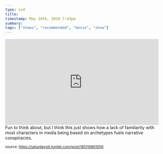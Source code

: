```yaml
---
type: vid
title: 
timestamp: May 24th, 2019 7:43pm
summary: 
tags: ["shows", "recommended", "movie", "show"]
---
```

<iframe width="500" height="281"  id="youtube_iframe" src="https://www.youtube.com/embed/ygYlxTxSaCM?feature=oembed&amp;enablejsapi=1&amp;origin=http://safe.txmblr.com&amp;wmode=opaque" frameborder="0" allow="accelerometer; autoplay; clipboard-write; encrypted-media; gyroscope; picture-in-picture" allowfullscreen></iframe>                    
                                            <div class="caption">
Fun to think about, but I think this just shows how a lack of familiarity with most characters in media being based on archetypes fuels narrative conspiracies.

<br/>
 
                                                    
<small>source: https://saturdayxiii.tumblr.com/post/185119861059</small>